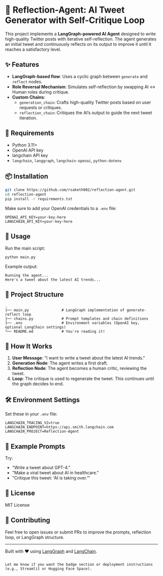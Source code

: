 # 🧠 Reflection-Agent: AI Tweet Generator with Self-Critique Loop

This project implements a **LangGraph-powered AI Agent** designed to write high-quality Twitter posts with iterative self-reflection. The agent generates an initial tweet and continuously reflects on its output to improve it until it reaches a satisfactory level.

## ✨ Features

* **LangGraph-based flow**: Uses a cyclic graph between `generate` and `reflect` nodes.
* **Role Reversal Mechanism**: Simulates self-reflection by swapping AI ↔ Human roles during critique.
* **Custom Chains**:
  * `generation_chain`: Crafts high-quality Twitter posts based on user requests or critiques.
  * `reflection_chain`: Critiques the AI’s output to guide the next tweet iteration.

## 🔧 Requirements

- Python 3.11+
- OpenAI API key
- langchain API key
- `langchain`, `langgraph`, `langchain-openai`, `python-dotenv`

## 📦 Installation

```bash
git clone https://github.com/rsaketh002/reflection-agent.git
cd reflection-agent
pip install -r requirements.txt
```

Make sure to add your OpenAI credentials to a `.env` file:

```
OPENAI_API_KEY=your-key-here
LANGCHAIN_API_KEY=your-key-here
```

## 🚀 Usage

Run the main script:

```bash
python main.py
```

Example output:
```
Running the agent...
Here's a tweet about the latest AI trends...
```

## 🧱 Project Structure

```
.
├── main.py               # LangGraph implementation of generate-reflect loop
├── chains.py             # Prompt templates and chain definitions
├── .env                  # Environment variables (OpenAI key, optional LangChain settings)
└── README.md             # You're reading it!
```

## 🧠 How It Works

1. **User Message**: "I want to write a tweet about the latest AI trends."
2. **Generation Node**: The agent writes a first draft.
3. **Reflection Node**: The agent becomes a human critic, reviewing the tweet.
4. **Loop**: The critique is used to regenerate the tweet. This continues until the graph decides to end.

## 🛠 Environment Settings

Set these in your `.env` file:

```
LANGCHAIN_TRACING_V2=true
LANGCHAIN_ENDPOINT=https://api.smith.langchain.com
LANGCHAIN_PROJECT=Reflection-Agent
```

## 🧪 Example Prompts

Try:
- "Write a tweet about GPT-4."
- "Make a viral tweet about AI in healthcare."
- "Critique this tweet: 'AI is taking over.'"

## 📜 License

MIT License

## 🤝 Contributing

Feel free to open issues or submit PRs to improve the prompts, reflection loop, or LangGraph structure.

---

Built with ❤️ using [LangGraph](https://www.langchain.com/langgraph) and [LangChain](https://www.langchain.com).
```

Let me know if you want the badge section or deployment instructions (e.g., Streamlit or Hugging Face Space).
